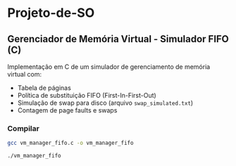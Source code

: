 # Projeto-de-SO

## Gerenciador de Memória Virtual - Simulador FIFO (C)

Implementação em C de um simulador de gerenciamento de memória virtual com:
- Tabela de páginas
- Política de substituição FIFO (First-In-First-Out)
- Simulação de swap para disco (arquivo `swap_simulated.txt`)
- Contagem de page faults e swaps

### Compilar
```bash
gcc vm_manager_fifo.c -o vm_manager_fifo

./vm_manager_fifo

